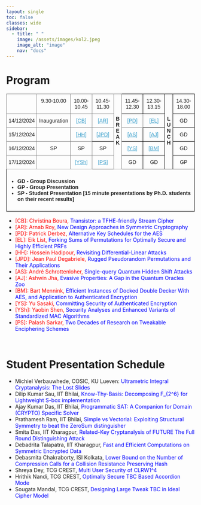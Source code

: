 ```yaml
---
layout: single
toc: false
classes: wide
sidebar:  
  - title: " "   
    image: /assets/images/kol2.jpeg
    image_alt: "image"
    nav: "docs"
---
```


# Program

<style type="text/css">
.tg  {border-collapse:collapse;border-spacing:0;}
.tg td{border-color:black;border-style:solid;border-width:1px;font-family:Arial, sans-serif;font-size:14px;
  overflow:hidden;padding:10px 5px;word-break:normal;}
.tg th{border-color:black;border-style:solid;border-width:1px;font-family:Arial, sans-serif;font-size:14px;
  font-weight:normal;overflow:hidden;padding:10px 5px;word-break:normal;}
.tg .tg-baqh{text-align:center;vertical-align:top}
.tg .tg-c3ow{border-color:inherit;text-align:center;vertical-align:top}
.tg .tg-0lax{text-align:left;vertical-align:top}
</style>
<table class="tg"><thead>
  <tr>
    <th class="tg-c3ow"></th>
    <th class="tg-c3ow">9.30-10.00</th>
    <th class="tg-c3ow">10.00-10.45</th>
    <th class="tg-c3ow">10.45-11.30</th>
    <th class="tg-c3ow" rowspan="5"><br><br><br><span style="font-weight:bold">B</span><br><span style="font-weight:bold">R</span><br><span style="font-weight:bold">E</span><br><span style="font-weight:bold">A</span><br><span style="font-weight:bold">K</span></th>
    <th class="tg-baqh">11.45-12.30</th>
    <th class="tg-baqh">12.30-13.15</th>
    <th class="tg-baqh" rowspan="5"><br><br><br><span style="font-weight:bold">L</span><br><span style="font-weight:bold">U</span><br><span style="font-weight:bold">N</span><br><span style="font-weight:bold">C</span><br><span style="font-weight:bold">H</span></th>
    <th class="tg-baqh">14.30-18.00</th>
  </tr>
  <tr>
    <th class="tg-c3ow">14/12/2024</th>
    <th class="tg-c3ow">Inauguration</th>
    <th class="tg-c3ow"><a style="color: #3ca0cc;" href="https://www.tcgcrest.org/wp-content/uploads/2024/12/Talk_Christina.pdf">[CB]</a></th>
    <th class="tg-c3ow"><a style="color: #3ca0cc;" href="https://www.tcgcrest.org/wp-content/uploads/2024/12/Talk_Arnab.pdf">[AR]</a></th>
    <th class="tg-c3ow"><a style="color: #3ca0cc;" href="https://www.tcgcrest.org/wp-content/uploads/2024/12/Talk_Patrick.pdf">[PD]</a></th>
    <th class="tg-baqh"><a style="color: #3ca0cc;" href="https://www.tcgcrest.org/wp-content/uploads/2024/12/Talk_Eik.pdf">[EL]</a></th>
    <th class="tg-baqh">GD</th>
  </tr>
  <tr>
    <th class="tg-c3ow">15/12/2024</th>
    <th class="tg-c3ow"> </th>
    <th class="tg-c3ow"><a style="color: #3ca0cc;" href="https://www.tcgcrest.org/wp-content/uploads/2024/12/Talk_Hosein.pdf">[HH]</a></th>
    <th class="tg-baqh"><a style="color: #3ca0cc;" href="https://www.tcgcrest.org/wp-content/uploads/2024/12/Talk_JeanPaul.pptx">[JPD]</a></th>
    <th class="tg-baqh"><a style="color: #3ca0cc;" href="https://www.tcgcrest.org/wp-content/uploads/2024/12/Talk_Andre.pdf">[AS]</a></th>
    <th class="tg-baqh"><a style="color: #3ca0cc;" href="https://www.tcgcrest.org/wp-content/uploads/2024/12/Talk_Ashwin.pdf">[AJ]</a></th>    
    <th class="tg-baqh">GD</th>
  </tr>
  <tr>
    <th class="tg-c3ow">16/12/2024</th>
    <th class="tg-c3ow">SP</th>
    <th class="tg-c3ow">SP</th>
    <th class="tg-c3ow">SP</th>
    <th class="tg-baqh"><a style="color: #3ca0cc;" href="https://www.tcgcrest.org/wp-content/uploads/2024/12/Talk_Sasaki.pdf">[YS]</a></th>
    <th class="tg-baqh"><a style="color: #3ca0cc;" href="https://www.tcgcrest.org/wp-content/uploads/2024/12/Talk_Bart.pdf">[BM]</a></th>
    <th class="tg-baqh">GD</th>
  </tr>
  <tr>
    <th class="tg-c3ow">17/12/2024</th>
    <th class="tg-c3ow"> </th>
    <th class="tg-c3ow"><a style="color: #3ca0cc;" href="https://www.tcgcrest.org/wp-content/uploads/2024/12/Talk_Yaobin.pdf">[YSh]</a></th>
    <th class="tg-baqh"><a style="color: #3ca0cc;" href="https://www.tcgcrest.org/wp-content/uploads/2024/12/Talk_Palash.pdf">[PS]</a></th>
    <th class="tg-baqh">GD</th>
    <th class="tg-baqh">GD</th>
    <th class="tg-baqh">GP</th>
  </tr>
  <tr>
    <td class="tg-0lax" colspan="9"><span style="font-weight:bold">
    <ul>
    <li> GD - Group Discussion </li>
    <li> GP - Group Presentation </li>
    <li> SP - Student Presentation [15 minute presentations by Ph.D. students on their recent results] </li>
    </ul>
    </span></td>
  </tr></thead>
</table>
<ul>
<li><span style="color: #ff0000;">[CB]: Christina Boura,</span> <span style="color: #0000ff;">Transistor: a TFHE-friendly Stream Cipher</span>
</li>
<li><span style="color: #ff0000;">[AR]: Arnab Roy,</span> <span style="color: #0000ff;"> New Design Approaches in Symmetric Cryptography</span></li>  
<li><span style="color: #ff0000;">[PD]: Patrick Derbez,</span> <span style="color: #0000ff;"> Alternative Key Schedules for the AES</span></li>
<li><span style="color: #ff0000;">[EL]: Eik List,</span> <span style="color: #0000ff;"> Forking Sums of Permutations for Optimally Secure and Highly Efficient PRFs</span></li>
<li><span style="color: #ff0000;">[HH]: Hossein Hadipour,</span> <span style="color: #0000ff;"> Revisiting Differential-Linear Attacks</span></li>
<li><span style="color: #ff0000;">[JPD]: Jean Paul Degabriele,</span> <span style="color: #0000ff;"> Rugged Pseudorandom Permutations and Their Applications</span></li>
<li><span style="color: #ff0000;">[AS]: André Schrottenloher,</span> <span style="color: #0000ff;">Single-query Quantum Hidden Shift Attacks</span></li>
<li><span style="color: #ff0000;">[AJ]: Ashwin Jha,</span> <span style="color: #0000ff;"> Evasive Properties: A Gap in the Quantum Oracles Zoo</span></li>
<li><span style="color: #ff0000;">[BM]: Bart Mennink,</span> <span style="color: #0000ff;">Efficient Instances of Docked Double Decker With AES, and Application to Authenticated Encryption </span></li>
<li><span style="color: #ff0000;">[YS]: Yu Sasaki,</span> <span style="color: #0000ff;">Committing Security of Authenticated Encryption</span></li>
<li><span style="color: #ff0000;">[YSh]: Yaobin Shen,</span> <span style="color: #0000ff;"> Security Analyses and Enhanced Variants of Standardized MAC Algorithms</span></li>
<li><span style="color: #ff0000;">[PS]: Palash Sarkar,</span> <span style="color: #0000ff;"> Two Decades of Research on Tweakable Enciphering Schemes</span></li>
</ul><br>

# Student Presentation Schedule
<ul>
<li> Michiel Verbauwhede, COSIC, KU Lueven: <span style="color: #0000ff;">Ultrametric Integral Cryptanalysis: The Lost Slides</span></li>
<li> Dilip Kumar Sau, IIT Bhilai, <span style="color: #0000ff;">Know-Thy-Basis: Decomposing F_{2^6} for Lightweight S-box implementation</span></li>
<li> Ajay Kumar Das, IIT Bhilai, <span style="color: #0000ff;">Programmatic SAT: A Companion for Domain (CRYPTO) Specific Solver</span></li>
<li> Prathamesh Ram, IIT Bhilai, <span style="color: #0000ff;">Simple vs Vectorial: Exploiting Structural Symmetry to beat the ZeroSum distinguisher</span></li>
<li> Smita Das, IIT Kharagpur, <span style="color: #0000ff;">Related-Key Cryptanalysis of FUTURE The Full Round Distinguishing Attack</span> </li>
<li> Debadrita Talapatra, IIT Kharagpur, <span style="color: #0000ff;">Fast and Efficient Computations on Symmetric Encrypted Data </span></li>
<li> Debasmita Chakraborty, ISI Kolkata, <span style="color: #0000ff;">Lower Bound on the Number of Compression Calls for a Collision Resistance Preserving
Hash</span></li>
<li> Shreya Dey, TCG CREST, <span style="color: #0000ff;">Multi User Security of CLRW1^4</span> </li>
<li> Hrithik Nandi, TCG CREST, <span style="color: #0000ff;">Optimally Secure TBC Based Accordion Mode</span> </li>
<li> Sougata Mandal, TCG CREST, <span style="color: #0000ff;">Designing Large Tweak TBC in Ideal Cipher Model</span> </li>
</ul>
